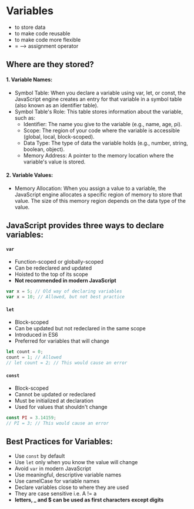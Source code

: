 # Variables
- to store data
- to make code reusable
- to make code more flexible
- = --> assignment operator

## Where are they stored?
#### 1. Variable Names:

- Symbol Table: When you declare a variable using var, let, or const, the JavaScript engine creates an entry for that variable in a symbol table (also known as an identifier table).
- Symbol Table's Role: This table stores information about the variable, such as:
  - Identifier: The name you give to the variable (e.g., name, age, pi).
  - Scope: The region of your code where the variable is accessible (global, local, block-scoped).
  - Data Type: The type of data the variable holds (e.g., number, string, boolean, object).
  - Memory Address: A pointer to the memory location where the variable's value is stored.

#### 2. Variable Values:

- Memory Allocation: When you assign a value to a variable, the JavaScript engine allocates a specific region of memory to store that value. The size of this memory region depends on the data type of the value.

## JavaScript provides three ways to declare variables:

#### `var`
- Function-scoped or globally-scoped
- Can be redeclared and updated
- Hoisted to the top of its scope
- **Not recommended in modern JavaScript**

```javascript
var x = 5; // Old way of declaring variables
var x = 10; // Allowed, but not best practice
```

#### `let`
- Block-scoped
- Can be updated but not redeclared in the same scope
- Introduced in ES6
- Preferred for variables that will change

```javascript
let count = 0;
count = 1; // Allowed
// let count = 2; // This would cause an error
```

#### `const`
- Block-scoped
- Cannot be updated or redeclared
- Must be initialized at declaration
- Used for values that shouldn't change

```javascript
const PI = 3.14159;
// PI = 3; // This would cause an error
```

## Best Practices for Variables:
- Use `const` by default
- Use `let` only when you know the value will change
- Avoid `var` in modern JavaScript
- Use meaningful, descriptive variable names
- Use camelCase for variable names
- Declare variables close to where they are used
- They are case sensitive i.e. A != a
- **letters, _ and $ can be used as first characters except digits**
